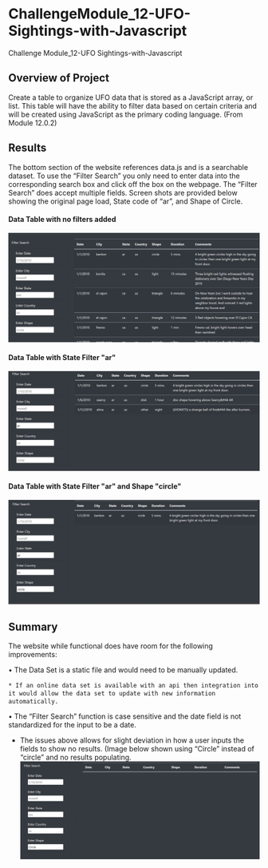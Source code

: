 # ChallengeModule_12-UFO-Sightings-with-Javascript

Challenge Module_12-UFO Sightings-with-Javascript

## Overview of Project

Create a table to organize UFO data that is stored as a JavaScript array, or list. This table will have the ability to filter data based on certain criteria and will be created using JavaScript as the primary coding language. (From Module 12.0.2)

## Results

The bottom section of the website references data.js and is a searchable dataset.  To use the “Filter Search” you only need to enter data into the corresponding search box and click off the box on the webpage.  The “Filter Search” does accept multiple fields.  Screen shots are provided below showing the original page load, State code of “ar”, and Shape of Circle.

#### Data Table with no filters added

![img](./static/images/FilterSearchBlank.jpg)

#### Data Table with State Filter "ar"

![img](./static/images/FilterSearchAR.jpg)

#### Data Table with State Filter "ar" and Shape "circle"

![img](./static/images/FilterSearchARCircle.jpg)


## Summary


The website while functional does have room for the following improvements:

•	The Data Set is a static file and would need to be manually updated.
    
    * If an online data set is available with an api then integration into it would allow the data set to update with new information automatically.
•	The “Filter Search” function is case sensitive and the date field is not standardized for the input to be a date.
   
   * The issues above allows for slight deviation in how a user inputs the fields to show no results. (Image below shown using “Circle” instead of “circle” and no results populating.
![img](./static/images/FilterSearchCapCircle.jpg)
